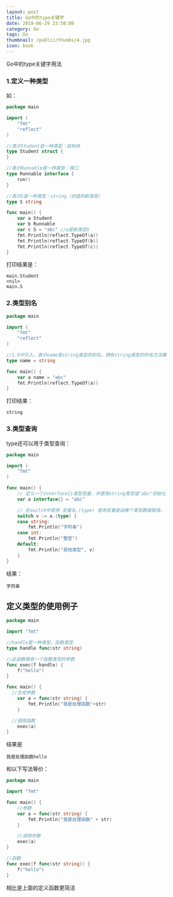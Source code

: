 ```yaml
---
layout: post
title: Go中的type关键字
date: 2019-06-29 23:58:09
category: Go
tags: Go
thumbnail: /public/thumbs/4.jpg
icon: book
---
```


Go中的type关键字用法

<!--more-->

### 1.定义一种类型

如：

```go
package main

import (
	"fmt"
	"reflect"
)

//表示Student是一种类型：结构体
type Student struct {
}

//表示Runnable是一种类型：接口
type Runnable interface {
	run()
}

//表示S是一种类型：string（创造的新类型）
type S string

func main() {
	var a Student
	var b Runnable
	var c S = "abc" //a是新类型S
	fmt.Println(reflect.TypeOf(a))
	fmt.Println(reflect.TypeOf(b))
	fmt.Println(reflect.TypeOf(c))
}
```

打印结果是：

```shell
main.Student
<nil>
main.S
```

### 2.类型别名

```go
package main

import (
	"fmt"
	"reflect"
)

//1.9中引入，表示name是string类型的别名，拥有string类型的所有方法集
type name = string

func main() {
	var a name = "abc"
	fmt.Println(reflect.TypeOf(a))
}
```

打印结果：

```shell
string
```

### 3.类型查询

type还可以用于类型查询：

```go
package main

import (
	"fmt"
)

func main() {
	// 定义一个interface{}类型变量，并使用string类型值"abc"初始化
	var a interface{} = "abc"

	// 在switch中使用 变量名.(type) 查询变量是由哪个类型数据赋值。
	switch v := a.(type) {
	case string:
		fmt.Println("字符串")
	case int:
		fmt.Println("整型")
	default:
		fmt.Println("其他类型", v)
	}
}
```

结果：

```shell
字符串
```

## 定义类型的使用例子

```go
package main

import "fmt"

//handle是一种类型，函数类型
type handle func(str string)

//此函数接收一个函数类型的参数
func exec(f handle) {
	f("hello")
}

func main() {
  //生成参数
	var a = func(str string) {
		fmt.Println("我是处理函数"+str)
	}

  //调用函数
	exec(a)
}

```

结果是

```shell
我是处理函数hello
```

和以下写法等价：

```go
package main

import "fmt"

func main() {
	//参数
	var a = func(str string) {
		fmt.Println("我是处理函数" + str)
	}

	//调用参数
	exec(a)
}

//函数
func exec(f func(str string)) {
	f("hello")
}
```

相比是上面的定义函数更简洁